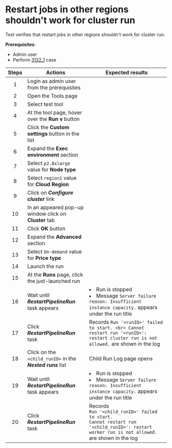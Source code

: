 # Restart jobs in other regions shouldn't work for cluster run

Test verifies that restart jobs in other regions shouldn't work for cluster run.

**Prerequisites**:
- Admin user
- Perform [3122_1](3122_1.md) case

| Steps | Actions | Expected results |
| :---: | --- | --- |
| 1 | Login as admin user from the prerequisites | |
| 2 | Open the Tools page | |
| 3 | Select test tool | |
| 4 | At the tool page, hover over the **Run v** button | |
| 5 | Click the **Custom settings** button in the list | |
| 6 | Expand the **Exec environment** section | |
| 7 | Select `p2.8xlarge` value for **Node type** | |
| 8 | Select `region1` value for **Cloud Region** | |
| 9 | Click on **_Configure cluster_** link | |
| 10 | In an appeared pop-up window click on **Cluster** tab | |
| 11 | Click **OK** button | |
| 12 | Expand the **Advanced** section | |
| 13 | Select `On-demand` value for **Price type** | |
| 14 | Launch the run | |
| 15 | At the **Runs** page, click the just-launched run | |
| 16 | Wait until ***RestartPipelineRun*** task appears | <li> Run is stopped <li> Message `Server failure reason: Insufficient instance capacity.` appears under the run title |
| 17 | Click ***RestartPipelineRun*** task | Records `Run '<runID>' failed to start. <br> Cannot restart run '<runID>': restart cluster run is not allowed.` are shown in the log |
| 18 | Click on the `<child_runID>` in the **_Nested runs_** list | Child Run Log page opens |
| 19 | Wait until ***RestartPipelineRun*** task appears | <li> Run is stopped <li> Message `Server failure reason: Insufficient instance capacity.` appears under the run title |
| 20 | Click ***RestartPipelineRun*** task | Records <br> `Run '<child_runID>' failed to start.` <br> `Cannot restart run '<child_runID>': restart worker run is not allowed.` <br> are shown in the log |
